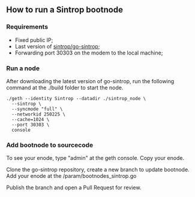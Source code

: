 ## How to run a Sintrop bootnode

### Requirements
- Fixed public IP;
- Last version of [sintrop/go-sintrop](https://github.com/sintrop/go-sintrop);
- Forwarding port 30303 on the modem to the local machine;

### Run a node

After downloading the latest version of go-sintrop, run the following command at the ./build folder to start the node.

```
./geth --identity Sintrop --datadir ./sintrop_node \
  --sintrop \
  --syncmode "full" \
  --networkid 250225 \
  --cache=1024 \
  --port 30303 \
  console
```

### Add bootnode to sourcecode

To see your enode, type "admin" at the geth console. Copy your enode. 

Clone the go-sintrop repository, create a new branch to update bootnode. Add your enode at the /param/bootnodes_sintrop.go

Publish the branch and open a Pull Request for review.